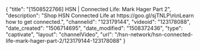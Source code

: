 {
    "title": "[1508522766] HSN | Connected Life: Mark Hager Part 2",
    "description": "Shop HSN Connected Life at https:\/\/goo.gl\/sjTNLP\n\nLearn how to get connected.",
    "channelid": "123179144",
    "videoid": "123178088",
    "date_created": "1506714695",
    "date_modified": "1508372436",
    "type": "captivate",
    "layout": "channelVideo",
    "url": "\/hsn-network\/hsn-connected-life-mark-hager-part-2\/123179144-123178088"
}